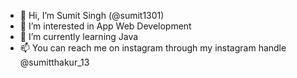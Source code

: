 - 👋 Hi, I’m Sumit Singh (@sumit1301)
- 👀 I’m interested in App Web Development 
- 🌱 I’m currently learning Java
- 📫 You can reach me on instagram through my instagram handle @sumitthakur_13

